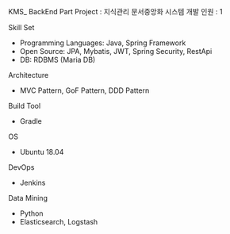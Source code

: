 KMS_ BackEnd Part 
Project : 지식관리 문서중앙화 시스템 
개발 인원 : 1 

Skill Set
- Programming Languages: Java, Spring Framework
- Open Source: JPA, Mybatis, JWT, Spring Security, RestApi
- DB: RDBMS (Maria DB)

Architecture
- MVC Pattern, GoF Pattern, DDD Pattern

Build Tool
- Gradle

OS 
- Ubuntu 18.04

DevOps 
- Jenkins

Data Mining
- Python
- Elasticsearch, Logstash
